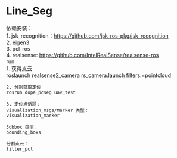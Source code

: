 # Line_Seg
依赖安装：  
	1. jsk_recognition：https://github.com/jsk-ros-pkg/jsk_recognition  
	2. eigen3  
	3. pcl_ros  
	4. realsense: https://github.com/IntelRealSense/realsense-ros  
run:  
	1. 获得点云  
	roslaunch realsense2_camera rs_camera.launch filters:=pointcloud  
	
	2. 分割获取定位  
	rosrun dope_pcseg uav_test  
	
	3. 定位点话题：  
	visualization_msgs/Marker 类型：  
	visualization_marker  
	
	3dbbox 类型：  
	bounding_boxs  

	分割点云：  
	filter_pcl  
	
